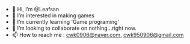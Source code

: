 - 👋 Hi, I’m @Leafsan
- 👀 I’m interested in making games
- 🌱 I’m currently learning 'Game programing'
- 💞️ I’m looking to collaborate on nothing...right now.
- 📫 How to reach me : cwk0906@naver.com, cwk950906@gmail.com

<!---
Leafsan/Leafsan is a ✨ special ✨ repository because its `README.md` (this file) appears on your GitHub profile.
You can click the Preview link to take a look at your changes.
--->

